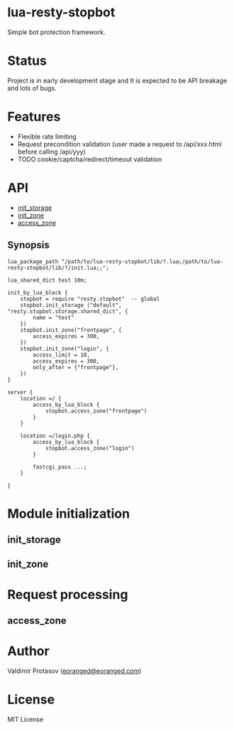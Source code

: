# lua-resty-stopbot

Simple bot protection framework.

# Status

Project is in early development stage and It is expected to be API breakage and lots of bugs.

# Features

* Flexible rate limiting
* Request precondition validation (user made a request to /api/xxx.html before calling /api/yyy)
* TODO cookie/captcha/redirect/timeout validation

# API

* [init_storage](#init_storage)
* [init_zone](#init_zone)
* [access_zone](#access_zone)

## Synopsis

```Nginx
lua_package_path "/path/to/lua-resty-stopbot/lib/?.lua;/path/to/lua-resty-stopbot/lib/?/init.lua;;";

lua_shared_dict test 10m;

init_by_lua_block {
    stopbot = require "resty.stopbot"  -- global
    stopbot.init_storage ("default", "resty.stopbot.storage.shared_dict", {
        name = "test"
    })
    stopbot.init_zone("frontpage", {
        access_expires = 300,
    })
    stopbot.init_zone("login", {
        access_limit = 10,
        access_expires = 300,
        only_after = {"frontpage"},
    })
}

server {
    location =/ {
        access_by_lua_block {
            stopbot.access_zone("frontpage")
        }
    }

    location =/login.php {
        access_by_lua_block {
            stopbot.access_zone("login")
        }

        fastcgi_pass ...;
    }

}

```

# Module initialization

## init_storage

## init_zone

# Request processing

## access_zone

# Author

Valdimir Protasov (eoranged@eoranged.com)

# License

MIT License
